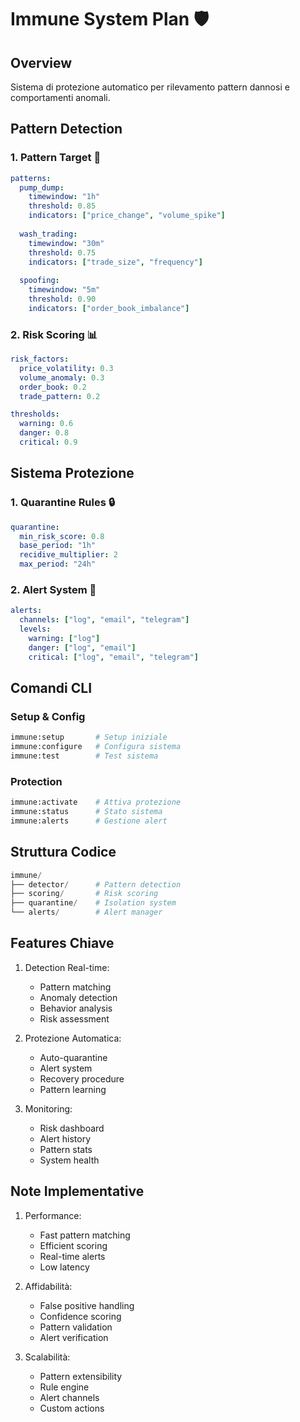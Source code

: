 # Immune System Plan 🛡️

## Overview

Sistema di protezione automatico per rilevamento pattern dannosi e comportamenti anomali.

## Pattern Detection

### 1. Pattern Target 🎯
```yaml
patterns:
  pump_dump:
    timewindow: "1h"
    threshold: 0.85
    indicators: ["price_change", "volume_spike"]
  
  wash_trading:
    timewindow: "30m"
    threshold: 0.75
    indicators: ["trade_size", "frequency"]
  
  spoofing:
    timewindow: "5m"
    threshold: 0.90
    indicators: ["order_book_imbalance"]
```

### 2. Risk Scoring 📊
```yaml
risk_factors:
  price_volatility: 0.3
  volume_anomaly: 0.3
  order_book: 0.2
  trade_pattern: 0.2

thresholds:
  warning: 0.6
  danger: 0.8
  critical: 0.9
```

## Sistema Protezione

### 1. Quarantine Rules 🔒
```yaml
quarantine:
  min_risk_score: 0.8
  base_period: "1h"
  recidive_multiplier: 2
  max_period: "24h"
```

### 2. Alert System 🔔
```yaml
alerts:
  channels: ["log", "email", "telegram"]
  levels:
    warning: ["log"]
    danger: ["log", "email"]
    critical: ["log", "email", "telegram"]
```

## Comandi CLI

### Setup & Config
```bash
immune:setup       # Setup iniziale
immune:configure   # Configura sistema
immune:test        # Test sistema
```

### Protection
```bash
immune:activate    # Attiva protezione
immune:status      # Stato sistema
immune:alerts      # Gestione alert
```

## Struttura Codice

```python
immune/
├── detector/      # Pattern detection
├── scoring/       # Risk scoring
├── quarantine/    # Isolation system
└── alerts/        # Alert manager
```

## Features Chiave

1. Detection Real-time:
   - Pattern matching
   - Anomaly detection
   - Behavior analysis
   - Risk assessment

2. Protezione Automatica:
   - Auto-quarantine
   - Alert system
   - Recovery procedure
   - Pattern learning

3. Monitoring:
   - Risk dashboard
   - Alert history
   - Pattern stats
   - System health

## Note Implementative

1. Performance:
   - Fast pattern matching
   - Efficient scoring
   - Real-time alerts
   - Low latency

2. Affidabilità:
   - False positive handling
   - Confidence scoring
   - Pattern validation
   - Alert verification

3. Scalabilità:
   - Pattern extensibility
   - Rule engine
   - Alert channels
   - Custom actions
